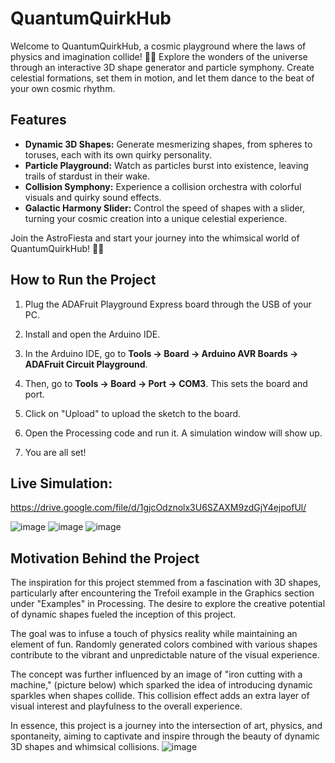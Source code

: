 # QuantumQuirkHub

Welcome to QuantumQuirkHub, a cosmic playground where the laws of physics and imagination collide! 🚀✨ Explore the wonders of the universe through an interactive 3D shape generator and particle symphony. Create celestial formations, set them in motion, and let them dance to the beat of your own cosmic rhythm.

## Features

- **Dynamic 3D Shapes:** Generate mesmerizing shapes, from spheres to toruses, each with its own quirky personality.
- **Particle Playground:** Watch as particles burst into existence, leaving trails of stardust in their wake.
- **Collision Symphony:** Experience a collision orchestra with colorful visuals and quirky sound effects.
- **Galactic Harmony Slider:** Control the speed of shapes with a slider, turning your cosmic creation into a unique celestial experience.

Join the AstroFiesta and start your journey into the whimsical world of QuantumQuirkHub! 🌌🎉

## How to Run the Project

1. Plug the ADAFruit Playground Express board through the USB of your PC.

2. Install and open the Arduino IDE.

3. In the Arduino IDE, go to **Tools -> Board -> Arduino AVR Boards -> ADAFruit Circuit Playground**.

4. Then, go to **Tools -> Board -> Port -> COM3**. This sets the board and port.

5. Click on "Upload" to upload the sketch to the board.

6. Open the Processing code and run it. A simulation window will show up.

7. You are all set!

## Live Simulation: 
https://drive.google.com/file/d/1gjcOdznolx3U6SZAXM9zdGjY4ejpofUl/

![image](https://github.com/ananafrida/quantum-quirk-hub/assets/58756224/15ce94a5-f7be-446f-b566-b3c3d6978ed7)
![image](https://github.com/ananafrida/quantum-quirk-hub/assets/58756224/e3d9c0dc-0916-4ac8-a005-5d0be0be6e0d)
![image](https://github.com/ananafrida/quantum-quirk-hub/assets/58756224/4faa04c9-b7b4-4f04-a27e-9d89838d265d)

## Motivation Behind the Project

The inspiration for this project stemmed from a fascination with 3D shapes, particularly after encountering the Trefoil example in the Graphics section under "Examples" in Processing. The desire to explore the creative potential of dynamic shapes fueled the inception of this project.

The goal was to infuse a touch of physics reality while maintaining an element of fun. Randomly generated colors combined with various shapes contribute to the vibrant and unpredictable nature of the visual experience.

The concept was further influenced by an image of "iron cutting with a machine," (picture below) which sparked the idea of introducing dynamic sparkles when shapes collide. This collision effect adds an extra layer of visual interest and playfulness to the overall experience.

In essence, this project is a journey into the intersection of art, physics, and spontaneity, aiming to captivate and inspire through the beauty of dynamic 3D shapes and whimsical collisions.
![image](https://github.com/ananafrida/quantum-quirk-hub/assets/58756224/8e0b3e7b-9263-4e0e-8766-a5e32c2d1ee9)





